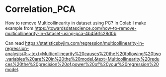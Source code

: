# Correlation_PCA
How to remove Multicollinearity in dataset using PC?
In Colab I make example from
https://towardsdatascience.com/how-to-remove-multicollinearity-in-dataset-using-pca-4b4561c28d0b

Can read
https://statisticsbyjim.com/regression/multicollinearity-in-regression-analysis/#:~:text=Multicollinearity%20causes%20the%20following%20two,variables%20are%20in%20the%20model.&text=Multicollinearity%20reduces%20the%20precision%20of,power%20of%20your%20regression%20model.
